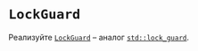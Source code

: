 # `LockGuard`

Реализуйте [`LockGuard`](lock_guard.hpp) – аналог [`std::lock_guard`](https://en.cppreference.com/w/cpp/thread/lock_guard). 
